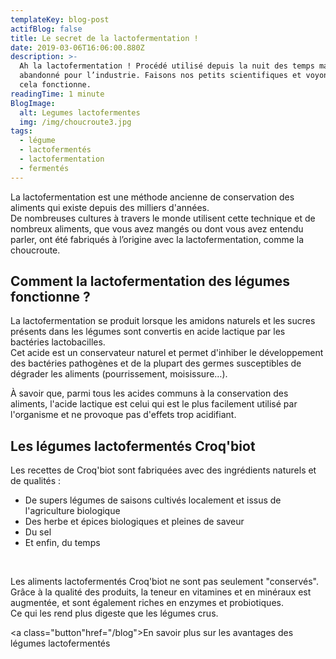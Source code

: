 ```yaml
---
templateKey: blog-post
actifBlog: false
title: Le secret de la lactofermentation !
date: 2019-03-06T16:06:00.880Z
description: >-
  Ah la lactofermentation ! Procédé utilisé depuis la nuit des temps mais
  abandonné pour l’industrie. Faisons nos petits scientifiques et voyons comme
  cela fonctionne.
readingTime: 1 minute
BlogImage:
  alt: Legumes lactofermentes
  img: /img/choucroute3.jpg
tags:
  - légume
  - lactofermentés
  - lactofermentation
  - fermentés
---
```

La lactofermentation est une méthode ancienne de conservation des aliments qui existe depuis des milliers d'années. <br />
 De nombreuses cultures à travers le monde utilisent cette technique et de nombreux aliments, que vous avez mangés ou dont vous avez entendu parler, ont été fabriqués à l’origine avec la lactofermentation, comme la choucroute.

## Comment la lactofermentation des légumes fonctionne ?

 La lactofermentation se produit lorsque les amidons naturels et les sucres présents dans les légumes sont convertis en acide lactique par les bactéries lactobacilles. 
<br /> 
Cet acide est un conservateur naturel et permet d'inhiber le développement des bactéries pathogènes et de la plupart des germes susceptibles de dégrader les aliments (pourrissement, moisissure…).
 <br />

À savoir que, parmi tous les acides communs à la conservation des aliments, l'acide lactique est celui qui est le plus facilement utilisé par l'organisme et ne provoque pas d'effets trop acidifiant.

## Les légumes lactofermentés Croq'biot

Les recettes de Croq'biot sont fabriquées avec des ingrédients naturels et de qualités :

* De supers légumes de saisons cultivés localement et issus de l'agriculture biologique
* Des herbe et épices biologiques et pleines de saveur
* Du sel
* Et enfin, du temps 
  <br />

<br />

Les aliments lactofermentés Croq'biot ne sont pas seulement "conservés". Grâce à la qualité des produits, la teneur en vitamines et en minéraux est augmentée, et sont également riches en enzymes et probiotiques. 
<br />
 Ce qui les rend plus digeste que les légumes crus.

<a class="button"href="/blog">En savoir plus sur les avantages des légumes lactofermentés</a>
